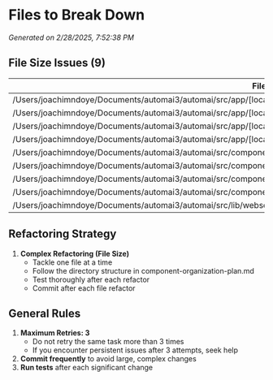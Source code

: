 # Files to Break Down

_Generated on 2/28/2025, 7:52:38 PM_

## File Size Issues (9)

| File | Lines |
| ---- | ----- |
| /Users/joachimndoye/Documents/automai3/automai/src/app/[locale]/[tenant]/development/projects/page.tsx | 431 |
| /Users/joachimndoye/Documents/automai3/automai/src/app/[locale]/[tenant]/development/usecases/edit/[useCaseId]/page.tsx | 381 |
| /Users/joachimndoye/Documents/automai3/automai/src/app/[locale]/[tenant]/development/usecases/page.tsx | 326 |
| /Users/joachimndoye/Documents/automai3/automai/src/app/[locale]/[tenant]/hosts/page.tsx | 386 |
| /Users/joachimndoye/Documents/automai3/automai/src/components/hosts/ConnectForm.tsx | 364 |
| /Users/joachimndoye/Documents/automai3/automai/src/components/hosts/ConnectionForm.tsx | 373 |
| /Users/joachimndoye/Documents/automai3/automai/src/components/hosts/Terminal.tsx | 367 |
| /Users/joachimndoye/Documents/automai3/automai/src/components/shadcn/sidebar.tsx | 749 |
| /Users/joachimndoye/Documents/automai3/automai/src/lib/websocket-server.ts | 407 |


## Refactoring Strategy

1. **Complex Refactoring (File Size)**
   - Tackle one file at a time
   - Follow the directory structure in component-organization-plan.md
   - Test thoroughly after each refactor
   - Commit after each file refactor

## General Rules

1. **Maximum Retries: 3**
   - Do not retry the same task more than 3 times
   - If you encounter persistent issues after 3 attempts, seek help
2. **Commit frequently** to avoid large, complex changes
3. **Run tests** after each significant change
